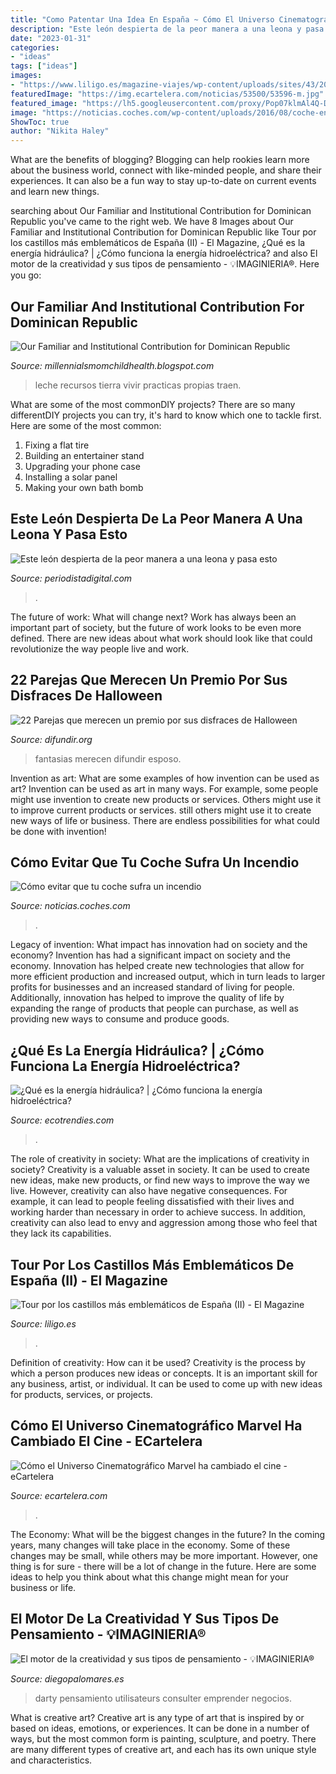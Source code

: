 ```yaml
---
title: "Como Patentar Una Idea En España ~ Cómo El Universo Cinematográfico Marvel Ha Cambiado El Cine"
description: "Este león despierta de la peor manera a una leona y pasa esto"
date: "2023-01-31"
categories:
- "ideas"
tags: ["ideas"]
images:
- "https://www.liligo.es/magazine-viajes/wp-content/uploads/sites/43/2011/10/portada1.jpg"
featuredImage: "https://img.ecartelera.com/noticias/53500/53596-m.jpg"
featured_image: "https://lh5.googleusercontent.com/proxy/Pop07klmAl4Q-DUlb_UvADzZvakmsAM8fiHzWVGYpeep2SZtUgJPdVRJJEIy4pERa25rOGojM7k9wiEVnCiFB4-ZL-8=w1200-h630-n-k-no-nu"
image: "https://noticias.coches.com/wp-content/uploads/2016/08/coche-en-llamas-3.jpg"
ShowToc: true
author: "Nikita Haley"
---
```



What are the benefits of blogging?
Blogging can help rookies learn more about the business world, connect with like-minded people, and share their experiences. It can also be a fun way to stay up-to-date on current events and learn new things.

	

		
searching about Our Familiar and Institutional Contribution for Dominican Republic you've came to the right web. We have 8 Images about Our Familiar and Institutional Contribution for Dominican Republic like Tour por los castillos más emblemáticos de España (II) - El Magazine, ¿Qué es la energía hidráulica? | ¿Cómo funciona la energía hidroeléctrica? and also El motor de la creatividad y sus tipos de pensamiento - 💡IMAGINIERIA®. Here you go:
		
    
## Our Familiar And Institutional Contribution For Dominican Republic

<img loading=lazy src="https://lh5.googleusercontent.com/proxy/Pop07klmAl4Q-DUlb_UvADzZvakmsAM8fiHzWVGYpeep2SZtUgJPdVRJJEIy4pERa25rOGojM7k9wiEVnCiFB4-ZL-8=w1200-h630-n-k-no-nu" onerror="this.onerror=null;this.src='https://tse1.mm.bing.net/th?id=OIP.aQYIejp2H6Q84EEtl4pUgwHaFj&amp;pid=15.1';" alt="Our Familiar and Institutional Contribution for Dominican Republic">

_Source: millennialsmomchildhealth.blogspot.com_

>leche recursos tierra vivir practicas propias traen. 

	

What are some of the most commonDIY projects?
There are so many differentDIY projects you can try, it's hard to know which one to tackle first. Here are some of the most common: 
1. Fixing a flat tire 
2. Building an entertainer stand 
3. Upgrading your phone case 
4. Installing a solar panel 
5. Making your own bath bomb 

    
## Este León Despierta De La Peor Manera A Una Leona Y Pasa Esto

<img loading=lazy src="https://www.periodistadigital.com/wp-content/uploads/2019/01/leo-n.jpg" onerror="this.onerror=null;this.src='https://tse2.mm.bing.net/th?id=OIP.YubDc_hlapfBhRs3aPIR2gHaDt&amp;pid=15.1';" alt="Este león despierta de la peor manera a una leona y pasa esto">

_Source: periodistadigital.com_

>. 

	

The future of work: What will change next?
Work has always been an important part of society, but the future of work looks to be even more defined. There are new ideas about what work should look like that could revolutionize the way people live and work.

    
## 22 Parejas Que Merecen Un Premio Por Sus Disfraces De Halloween

<img loading=lazy src="https://difundir.org/wp-content/uploads/2019/10/q-71.jpg" onerror="this.onerror=null;this.src='https://tse3.mm.bing.net/th?id=OIP.h7UpydS6fBr0DQeTVV4E-QHaJ3&amp;pid=15.1';" alt="22 Parejas que merecen un premio por sus disfraces de Halloween">

_Source: difundir.org_

>fantasias merecen difundir esposo. 

	

Invention as art: What are some examples of how invention can be used as art?
Invention can be used as art in many ways. For example, some people might use invention to create new products or services. Others might use it to improve current products or services. still others might use it to create new ways of life or business. There are endless possibilities for what could be done with invention!

    
## Cómo Evitar Que Tu Coche Sufra Un Incendio

<img loading=lazy src="https://noticias.coches.com/wp-content/uploads/2016/08/coche-en-llamas-3.jpg" onerror="this.onerror=null;this.src='https://tse3.mm.bing.net/th?id=OIP.v8WD_0Npux4LeJ9ddcO7FgHaFj&amp;pid=15.1';" alt="Cómo evitar que tu coche sufra un incendio">

_Source: noticias.coches.com_

>. 

	

Legacy of invention: What impact has innovation had on society and the economy?
Invention has had a significant impact on society and the economy. Innovation has helped create new technologies that allow for more efficient production and increased output, which in turn leads to larger profits for businesses and an increased standard of living for people. Additionally, innovation has helped to improve the quality of life by expanding the range of products that people can purchase, as well as providing new ways to consume and produce goods.

    
## ¿Qué Es La Energía Hidráulica? | ¿Cómo Funciona La Energía Hidroeléctrica?

<img loading=lazy src="https://ecotrendies.com/wp-content/uploads/2018/10/funcionamiento-energia-hidraulica.jpg" onerror="this.onerror=null;this.src='https://tse2.mm.bing.net/th?id=OIP.4WKZ8wsYLtjcpfMCPIb-LAHaEl&amp;pid=15.1';" alt="¿Qué es la energía hidráulica? | ¿Cómo funciona la energía hidroeléctrica?">

_Source: ecotrendies.com_

>. 

	

The role of creativity in society: What are the implications of creativity in society?
Creativity is a valuable asset in society. It can be used to create new ideas, make new products, or find new ways to improve the way we live. However, creativity can also have negative consequences. For example, it can lead to people feeling dissatisfied with their lives and working harder than necessary in order to achieve success. In addition, creativity can also lead to envy and aggression among those who feel that they lack its capabilities.

    
## Tour Por Los Castillos Más Emblemáticos De España (II) - El Magazine

<img loading=lazy src="https://www.liligo.es/magazine-viajes/wp-content/uploads/sites/43/2011/10/portada1.jpg" onerror="this.onerror=null;this.src='https://tse2.mm.bing.net/th?id=OIP.t0mol2jby8d-YDsMQLzrkwHaE7&amp;pid=15.1';" alt="Tour por los castillos más emblemáticos de España (II) - El Magazine">

_Source: liligo.es_

>. 

	

Definition of creativity: How can it be used?
Creativity is the process by which a person produces new ideas or concepts. It is an important skill for any business, artist, or individual. It can be used to come up with new ideas for products, services, or projects.

    
## Cómo El Universo Cinematográfico Marvel Ha Cambiado El Cine - ECartelera

<img loading=lazy src="https://img.ecartelera.com/noticias/53500/53596-m.jpg" onerror="this.onerror=null;this.src='https://tse2.mm.bing.net/th?id=OIP.CIEkm_bRg2I0s3haoJ_czwHaHa&amp;pid=15.1';" alt="Cómo el Universo Cinematográfico Marvel ha cambiado el cine - eCartelera">

_Source: ecartelera.com_

>. 

	

The Economy: What will be the biggest changes in the future?
In the coming years, many changes will take place in the economy. Some of these changes may be small, while others may be more important. However, one thing is for sure - there will be a lot of change in the future. Here are some ideas to help you think about what this change might mean for your business or life.

    
## El Motor De La Creatividad Y Sus Tipos De Pensamiento - 💡IMAGINIERIA®

<img loading=lazy src="https://diegopalomares.es/wp-content/uploads/2020/01/ext.jpg" onerror="this.onerror=null;this.src='https://tse3.mm.bing.net/th?id=OIP.0MhR1-5MxmSpWyl6tc268AHaE7&amp;pid=15.1';" alt="El motor de la creatividad y sus tipos de pensamiento - 💡IMAGINIERIA®">

_Source: diegopalomares.es_

>darty pensamiento utilisateurs consulter emprender negocios. 

	

What is creative art?
Creative art is any type of art that is inspired by or based on ideas, emotions, or experiences. It can be done in a number of ways, but the most common form is painting, sculpture, and poetry. There are many different types of creative art, and each has its own unique style and characteristics.

